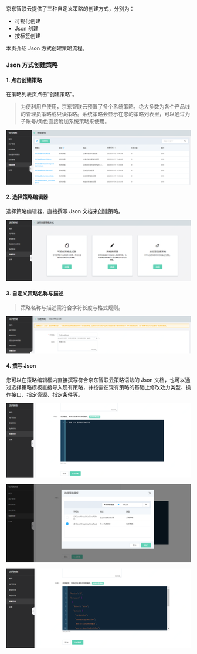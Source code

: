京东智联云提供了三种自定义策略的创建方式，分别为：
- 可视化创建
- Json 创建
- 按标签创建

本页介绍 Json 方式创建策略流程。

### Json 方式创建策略

#### 1. 点击创建策略
在策略列表页点击“创建策略”。
> 为便利用户使用，京东智联云预置了多个系统策略，绝大多数为各个产品线的管理员策略或只读策略。系统策略会显示在您的策略列表里，可以通过为子账号/角色直接附加系统策略来使用。


![](../../../../../../image/IAM/PolicyNew/policylist.png)

#### 2. 选择策略编辑器
选择策略编辑器，直接撰写 Json 文档来创建策略。

![](../../../../../../image/IAM/PolicyNew/UIcreate.png)

#### 3. 自定义策略名称与描述
> 策略名称与描述需符合字符长度与格式规则。

![](../../../../../../image/IAM/PolicyNew/UIcreate1.png)


#### 4. 撰写 Json

您可以在策略编辑框内直接撰写符合京东智联云策略语法的 Json 文档，也可以通过选择策略模板直接导入现有策略，并按需在现有策略的基础上修改效力类型、操作接口、指定资源、指定条件等。

![](../../../../../../image/IAM/PolicyNew/json1.png)

![](../../../../../../image/IAM/PolicyNew/Json2.png)

![](../../../../../../image/IAM/PolicyNew/Json3.png)



